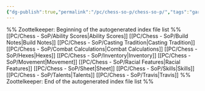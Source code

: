 ```yaml
---
{"dg-publish":true,"permalink":"/pc/chess-so-p/chess-so-p/","tags":"gardenEntry","dgHomeLink":true,"dgPassFrontmatter":false}
---
```



%% Zoottelkeeper: Beginning of the autogenerated index file list  %%
 [[PC/Chess - SoP/Ability Scores|Ability Scores]]
 [[PC/Chess - SoP/Build Notes|Build Notes]]
 [[PC/Chess - SoP/Casting Tradition|Casting Tradition]]
 [[PC/Chess - SoP/Combat Calculations|Combat Calculations]]
 [[PC/Chess - SoP/Hexes|Hexes]]
 [[PC/Chess - SoP/Inventory|Inventory]]
 [[PC/Chess - SoP/Movement|Movement]]
 [[PC/Chess - SoP/Racial Features|Racial Features]]
 [[PC/Chess - SoP/Sheet|Sheet]]
 [[PC/Chess - SoP/Skills|Skills]]
 [[PC/Chess - SoP/Talents|Talents]]
 [[PC/Chess - SoP/Travis|Travis]]
%% Zoottelkeeper: End of the autogenerated index file list  %%
